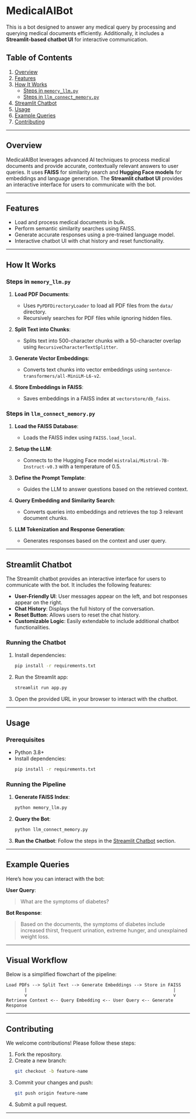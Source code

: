 # MedicalAIBot

This is a bot designed to answer any medical query by processing and querying medical documents efficiently. Additionally, it includes a **Streamlit-based chatbot UI** for interactive communication.

## Table of Contents
1. [Overview](#overview)
2. [Features](#features)
3. [How It Works](#how-it-works)
   - [Steps in `memory_llm.py`](#steps-in-memory_llm.py)
   - [Steps in `llm_connect_memory.py`](#steps-in-llm_connect_memory.py)
4. [Streamlit Chatbot](#streamlit-chatbot)
5. [Usage](#usage)
6. [Example Queries](#example-queries)
7. [Contributing](#contributing)

---

## Overview

MedicalAIBot leverages advanced AI techniques to process medical documents and provide accurate, contextually relevant answers to user queries. It uses **FAISS** for similarity search and **Hugging Face models** for embeddings and language generation. The **Streamlit chatbot UI** provides an interactive interface for users to communicate with the bot.

---

## Features

- Load and process medical documents in bulk.
- Perform semantic similarity searches using FAISS.
- Generate accurate responses using a pre-trained language model.
- Interactive chatbot UI with chat history and reset functionality.

---

## How It Works

### Steps in `memory_llm.py`

1. **Load PDF Documents**:
   - Uses `PyPDFDirectoryLoader` to load all PDF files from the `data/` directory.
   - Recursively searches for PDF files while ignoring hidden files.

2. **Split Text into Chunks**:
   - Splits text into 500-character chunks with a 50-character overlap using `RecursiveCharacterTextSplitter`.

3. **Generate Vector Embeddings**:
   - Converts text chunks into vector embeddings using `sentence-transformers/all-MiniLM-L6-v2`.

4. **Store Embeddings in FAISS**:
   - Saves embeddings in a FAISS index at `vectorstore/db_faiss`.

### Steps in `llm_connect_memory.py`

1. **Load the FAISS Database**:
   - Loads the FAISS index using `FAISS.load_local`.

2. **Setup the LLM**:
   - Connects to the Hugging Face model `mistralai/Mistral-7B-Instruct-v0.3` with a temperature of 0.5.

3. **Define the Prompt Template**:
   - Guides the LLM to answer questions based on the retrieved context.

4. **Query Embedding and Similarity Search**:
   - Converts queries into embeddings and retrieves the top 3 relevant document chunks.

5. **LLM Tokenization and Response Generation**:
   - Generates responses based on the context and user query.

---

## Streamlit Chatbot

The Streamlit chatbot provides an interactive interface for users to communicate with the bot. It includes the following features:

- **User-Friendly UI**: User messages appear on the left, and bot responses appear on the right.
- **Chat History**: Displays the full history of the conversation.
- **Reset Button**: Allows users to reset the chat history.
- **Customizable Logic**: Easily extendable to include additional chatbot functionalities.

### Running the Chatbot

1. Install dependencies:
   ```bash
   pip install -r requirements.txt
   ```

2. Run the Streamlit app:
   ```bash
   streamlit run app.py
   ```

3. Open the provided URL in your browser to interact with the chatbot.

---

## Usage

### Prerequisites

- Python 3.8+
- Install dependencies:
  ```bash
  pip install -r requirements.txt
  ```

### Running the Pipeline

1. **Generate FAISS Index**:
   ```bash
   python memory_llm.py
   ```

2. **Query the Bot**:
   ```bash
   python llm_connect_memory.py
   ```

3. **Run the Chatbot**:
   Follow the steps in the [Streamlit Chatbot](#streamlit-chatbot) section.

---

## Example Queries

Here’s how you can interact with the bot:

**User Query**:
> What are the symptoms of diabetes?

**Bot Response**:
> Based on the documents, the symptoms of diabetes include increased thirst, frequent urination, extreme hunger, and unexplained weight loss.

---

## Visual Workflow

Below is a simplified flowchart of the pipeline:

```plaintext
Load PDFs --> Split Text --> Generate Embeddings --> Store in FAISS
       |                                                        |
       v                                                        v
Retrieve Context <-- Query Embedding <-- User Query <-- Generate Response
```

---

## Contributing

We welcome contributions! Please follow these steps:

1. Fork the repository.
2. Create a new branch:
   ```bash
   git checkout -b feature-name
   ```
3. Commit your changes and push:
   ```bash
   git push origin feature-name
   ```
4. Submit a pull request.

---


